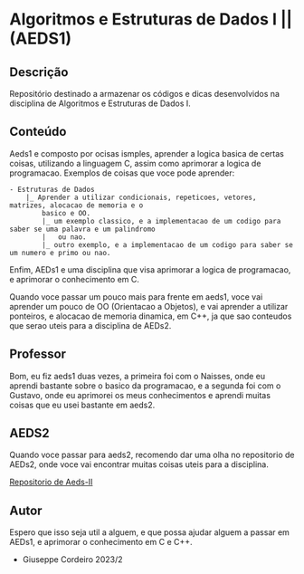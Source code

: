 #  Algoritmos e Estruturas de Dados I || (AEDS1)

## Descrição
Repositório destinado a armazenar os códigos e dicas desenvolvidos na disciplina de Algoritmos e Estruturas de Dados I.

## Conteúdo
Aeds1 e composto por ocisas ismples, aprender a logica basica de certas coisas, utilizando a linguagem C, assim como aprimorar a logica de programacao.
Exemplos de coisas que voce pode aprender:
```
- Estruturas de Dados
    |_ Aprender a utilizar condicionais, repeticoes, vetores, matrizes, alocacao de memoria e o
        basico e OO.
        |_ um exemplo classico, e a implementacao de um codigo para saber se uma palavra e um palindromo
        |   ou nao.
        |_ outro exemplo, e a implementacao de um codigo para saber se um numero e primo ou nao.
```

Enfim, AEDs1 e uma disciplina que visa aprimorar a logica de programacao, e aprimorar o conhecimento em C.

Quando voce passar um pouco mais para frente em aeds1, voce vai aprender um pouco de OO (Orientacao a Objetos), e vai aprender a utilizar ponteiros, e alocacao de memoria dinamica, em C++, ja que sao conteudos que serao uteis para a disciplina de AEDs2.

## Professor

Bom, eu fiz aeds1 duas vezes, a primeira foi com o Naisses, onde eu aprendi bastante sobre o basico da programacao, e a segunda foi com o Gustavo, onde eu aprimorei os meus conhecimentos e aprendi muitas coisas que eu usei bastante em aeds2.

## AEDS2

Quando voce passar para aeds2, recomendo dar uma olha no repositorio de AEDs2, onde voce vai encontrar muitas coisas uteis para a disciplina.

[Repositorio de Aeds-II](github.com/giusfds/AEDS-II)

## Autor
Espero que isso seja util a alguem, e que possa ajudar alguem a passar em AEDs1, e aprimorar o conhecimento em C e C++.
- Giuseppe Cordeiro 2023/2
